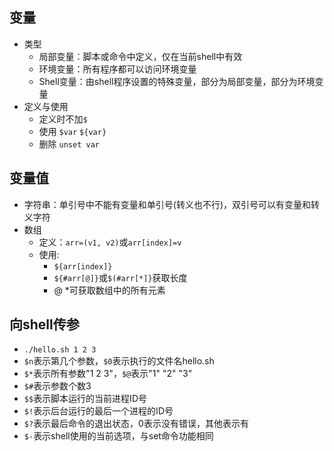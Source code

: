 ## 变量
- 类型
  - 局部变量：脚本或命令中定义，仅在当前shell中有效
  - 环境变量：所有程序都可以访问环境变量
  - Shell变量：由shell程序设置的特殊变量，部分为局部变量，部分为环境变量
- 定义与使用
  - 定义时不加`$`
  - 使用 `$var` `${var}`
  - 删除 `unset var`
  
## 变量值
- 字符串：单引号中不能有变量和单引号(转义也不行)，双引号可以有变量和转义字符
- 数组
  - 定义：`arr=(v1, v2)`或`arr[index]=v`
  - 使用:
    - `${arr[index]}`
    - `${#arr[@]}`或`$(#arr[*]}`获取长度
    - @ *可获取数组中的所有元素
    
## 向shell传参
- `./hello.sh 1 2 3`
- `$n`表示第几个参数，`$0`表示执行的文件名hello.sh
- `$*`表示所有参数"1 2 3"，`$@`表示"1" "2" "3"
- `$#`表示参数个数3
- `$$`表示脚本运行的当前进程ID号
- `$!`表示后台运行的最后一个进程的ID号
- `$?`表示最后命令的退出状态，0表示没有错误，其他表示有
- `$-`表示shell使用的当前选项，与set命令功能相同
